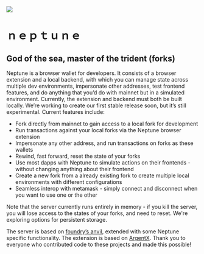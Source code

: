 <image src="./media/trident1.png"/>

# ｎｅｐｔｕｎｅ

## God of the sea, master of the trident (forks)

Neptune is a browser wallet for developers. It consists of a browser extension
and a local backend, with which you can manage state across multiple dev
environments, impersonate other addresses, test frontend features, and do
anything that you’d do with mainnet but in a simulated environment. Currently,
the extension and backend must both be built locally. We’re working to create
our first stable release soon, but it’s still experimental. Current features
include:

- Fork directly from mainnet to gain access to a local fork for development
- Run transactions against your local forks via the Neptune browser extension
- Impersonate any other address, and run transactions on forks as these wallets
- Rewind, fast forward, reset the state of your forks
- Use most dapps with Neptune to simulate actions on their frontends - without
  changing anything about their frontend
- Create a new fork from a already existing fork to create multiple local
  environments with different configurations
- Seamless interop with metamask - simply connect and disconnect when you want
  to use one or the other

Note that the server currently runs entirely in memory - if you kill the server,
you will lose access to the states of your forks, and need to reset. We're
exploring options for persistent storage.

The server is based on [foundry’s anvil](https://github.com/foundry-rs/foundry),
extended with some Neptune specific functionality. The extension is based on
[ArgentX](https://github.com/argentlabs/argent-x). Thank you to everyone who
contributed code to these projects and made this possible!
